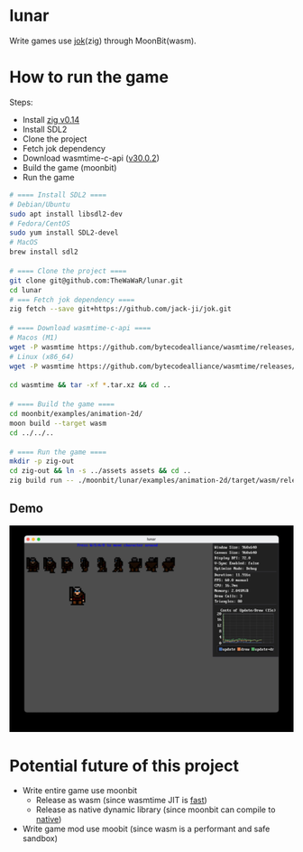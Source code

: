 # lunar
Write games use [jok](https://github.com/Jack-Ji/jok)(zig) through MoonBit(wasm).

# How to run the game

Steps:
* Install [zig v0.14](https://ziglang.org/download/#release-0.14.0)
* Install SDL2
* Clone the project
* Fetch jok dependency
* Download wasmtime-c-api ([v30.0.2](https://github.com/bytecodealliance/wasmtime/releases/tag/v30.0.2))
* Build the game (moonbit)
* Run the game

``` sh
# ==== Install SDL2 ====
# Debian/Ubuntu
sudo apt install libsdl2-dev
# Fedora/CentOS
sudo yum install SDL2-devel
# MacOS
brew install sdl2

# ==== Clone the project ====
git clone git@github.com:TheWaWaR/lunar.git
cd lunar
# === Fetch jok dependency ====
zig fetch --save git+https://github.com/jack-ji/jok.git

# ==== Download wasmtime-c-api ====
# Macos (M1)
wget -P wasmtime https://github.com/bytecodealliance/wasmtime/releases/download/v30.0.2/wasmtime-v30.0.2-aarch64-macos-c-api.tar.xz
# Linux (x86_64)
wget -P wasmtime https://github.com/bytecodealliance/wasmtime/releases/download/v30.0.2/wasmtime-v30.0.2-x86_64-linux-c-api.tar.xz

cd wasmtime && tar -xf *.tar.xz && cd ..

# ==== Build the game ====
cd moonbit/examples/animation-2d/
moon build --target wasm
cd ../../..

# ==== Run the game ====
mkdir -p zig-out
cd zig-out && ln -s ../assets assets && cd ..
zig build run -- ./moonbit/lunar/examples/animation-2d/target/wasm/release/build/animation-2d.wasm
```

## Demo
![demo](assets/demo.jpg)

# Potential future of this project
* Write entire game use moonbit
  - Release as wasm (since wasmtime JIT is [fast](https://programming-language-benchmarks.vercel.app/wasm-vs-lua))
  - Release as native dynamic library (since moonbit can compile to [native](https://www.moonbitlang.com/blog/native))
* Write game mod use moobit (since wasm is a performant and safe sandbox)
